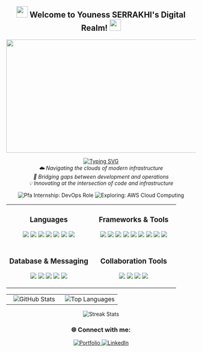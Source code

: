 <h2 align="center">
  <img src="https://media.giphy.com/media/hvRJCLFzcasrR4ia7z/giphy.gif" width="30px"/>
  Welcome to Youness SERRAKHI's Digital Realm!
  <img src="https://media.giphy.com/media/hvRJCLFzcasrR4ia7z/giphy.gif" width="30px"/>
</h2>
<div align="center">
  <img src="https://media.giphy.com/media/dWesBcTLavkZuG35MI/giphy.gif" width="600" height="300"/>
</div>
<p align="center">
  <a href="https://git.io/typing-svg"><img src="https://readme-typing-svg.herokuapp.com?font=Fira+Code&pause=1000&color=2196F3&center=true&vCenter=true&width=435&lines=DevOps+Enthusiast;Cloud+Computing;Full-Stack+Developer;Continuous+Learner" alt="Typing SVG" /></a>
  <em>
    <br>☁️ Navigating the clouds of modern infrastructure
    <br>🔧 Bridging gaps between development and operations
    <br>💡 Innovating at the intersection of code and infrastructure
  </em>
</p>
<p align="center">
  <img src="https://img.shields.io/badge/Pfa%20Internship-DevOps%20Role-blue?style=for-the-badge&logo=microsoft-azure&logoColor=white" alt="Pfa Internship: DevOps Role">
  <img src="https://img.shields.io/badge/Exploring-AWS%20Cloud%20Computing-orange?style=for-the-badge&logo=amazon-aws&logoColor=white" alt="Exploring: AWS Cloud Computing">
</p>
<table align="center">
  <tr>
    <td align="center" width="50%">
      <h3>Languages</h3>
      <p>
        <img src="https://img.shields.io/badge/Java-ED8B00?style=flat-square&logo=java&logoColor=white">
        <img src="https://img.shields.io/badge/JavaScript-F7DF1E?style=flat-square&logo=javascript&logoColor=black">
        <img src="https://img.shields.io/badge/Python-3776AB?style=flat-square&logo=python&logoColor=white">
        <img src="https://img.shields.io/badge/PHP-777BB4?style=flat-square&logo=php&logoColor=white">
        <img src="https://img.shields.io/badge/C-00599C?style=flat-square&logo=c&logoColor=white">
        <img src="https://img.shields.io/badge/HTML5-E34F26?style=flat-square&logo=html5&logoColor=white">
        <img src="https://img.shields.io/badge/CSS3-1572B6?style=flat-square&logo=css3&logoColor=white">
      </p>
    </td>
    <td align="center" width="50%">
      <h3>Frameworks & Tools</h3>
      <p>
        <img src="https://img.shields.io/badge/Spring-6DB33F?style=flat-square&logo=spring&logoColor=white">
        <img src="https://img.shields.io/badge/React-20232A?style=flat-square&logo=react&logoColor=61DAFB">
        <img src="https://img.shields.io/badge/Laravel-FF2D20?style=flat-square&logo=laravel&logoColor=white">
        <img src="https://img.shields.io/badge/Docker-2496ED?style=flat-square&logo=docker&logoColor=white">
        <img src="https://img.shields.io/badge/Kubernetes-326CE5?style=flat-square&logo=kubernetes&logoColor=white">
        <img src="https://img.shields.io/badge/AWS-232F3E?style=flat-square&logo=amazon-aws&logoColor=white">
        <img src="https://img.shields.io/badge/GitHub_Actions-2088FF?style=flat-square&logo=github-actions&logoColor=white">
        <img src="https://img.shields.io/badge/Terraform-7B42BC?style=flat-square&logo=terraform&logoColor=white">
        <img src="https://img.shields.io/badge/Vagrant-1868F2?style=flat-square&logo=vagrant&logoColor=white">
      </p>
    </td>
  </tr>
  <tr>
    <td align="center">
      <h3>Database & Messaging</h3>
      <p>
        <img src="https://img.shields.io/badge/MySQL-4479A1?style=flat-square&logo=mysql&logoColor=white">
        <img src="https://img.shields.io/badge/Oracle-F80000?style=flat-square&logo=oracle&logoColor=white">
        <img src="https://img.shields.io/badge/MariaDB-003545?style=flat-square&logo=mariadb&logoColor=white">
        <img src="https://img.shields.io/badge/Apache_Kafka-231F20?style=flat-square&logo=apache-kafka&logoColor=white">
        <img src="https://img.shields.io/badge/Redis-DC382D?style=flat-square&logo=redis&logoColor=white">
      </p>
    </td>
    <td align="center">
      <h3>Collaboration Tools</h3>
      <p>
        <img src="https://img.shields.io/badge/Git-F05032?style=flat-square&logo=git&logoColor=white">
        <img src="https://img.shields.io/badge/GitHub-181717?style=flat-square&logo=github&logoColor=white">
        <img src="https://img.shields.io/badge/Trello-0052CC?style=flat-square&logo=trello&logoColor=white">
        <img src="https://img.shields.io/badge/Jira-0052CC?style=flat-square&logo=jira&logoColor=white">
      </p>
    </td>
  </tr>
</table>
<table align="center">
  <tr>
    <td align="center" width="50%">
      <img src="https://github-readme-stats.vercel.app/api?username=YounessSerrakhi&show_icons=true&theme=radical" alt="GitHub Stats" />
    </td>
    <td align="center" width="50%">
      <img src="https://github-readme-stats.vercel.app/api/top-langs/?username=YounessSerrakhi&layout=compact&hide=css,blade&exclude_repo=travesyHotel,Credit_Risk_classification&theme=radical" alt="Top Languages" />
    </td>
  </tr>
</table>
<p align="center">
  <img src="https://github-readme-streak-stats.herokuapp.com/?user=YounessSerrakhi&theme=radical" alt="Streak Stats" />
</p>
<h3 align="center">🌐 Connect with me:</h3>
<p align="center">
  <a href="https://younessserrakhi.github.io/portfolio/" target="_blank">
    <img src="https://img.shields.io/badge/Portfolio-FF7139?style=for-the-badge&logo=Firefox-Browser&logoColor=white" alt="Portfolio" />
  </a>
  <a href="https://www.linkedin.com/in/youness-serrakhi/" target="_blank">
    <img src="https://img.shields.io/badge/LinkedIn-0077B5?style=for-the-badge&logo=linkedin&logoColor=white" alt="LinkedIn" />
  </a>
</p>
